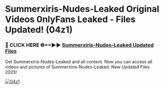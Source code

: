 # Summerxiris-Nudes-Leaked Original Videos 0nlyFans Leaked - Files Updated! (04z1)

<h3>🔴 CLICK HERE 🌐==►► <a href="https://tinyurl.com/yrmya6cz" rel="nofollow">Summerxiris-Nudes-Leaked Updated Files</a></h3>

Get Summerxiris-Nudes-Leaked and all content. Now you can access all videos and pictures of Summerxiris-Nudes-Leaked. New Updated Files 2025!

[![04z1](https://i.imgur.com/FMdXYCs.gif)](https://tinyurl.com/yrmya6cz)
